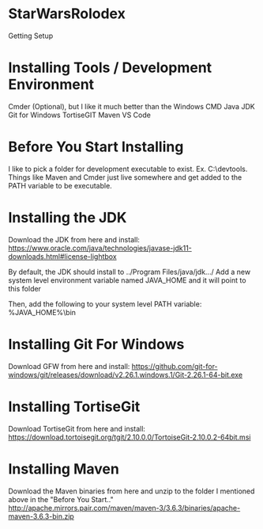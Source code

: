 # StarWarsRolodex

Getting Setup

# Installing Tools / Development Environment

Cmder (Optional), but I like it much better than the Windows CMD
Java JDK
Git for Windows
TortiseGIT
Maven
VS Code

# Before You Start Installing
I like to pick a folder for development executable to exist. Ex. C:\devtools. Things like Maven and Cmder just live somewhere and get added to the PATH variable to be executable.

# Installing the JDK
Download the JDK from here and install: https://www.oracle.com/java/technologies/javase-jdk11-downloads.html#license-lightbox

By default, the JDK should install to ../Program Files/java/jdk.../
Add a new system level environment variable named JAVA_HOME and it will point to this folder

Then, add the following to your system level PATH variable: %JAVA_HOME%\bin

# Installing Git For Windows
Download GFW from here and install: https://github.com/git-for-windows/git/releases/download/v2.26.1.windows.1/Git-2.26.1-64-bit.exe

# Installing TortiseGit
Download TortiseGit from here and install: https://download.tortoisegit.org/tgit/2.10.0.0/TortoiseGit-2.10.0.2-64bit.msi

# Installing Maven
Download the Maven binaries from here and unzip to the folder I mentioned above in the "Before You Start.."
http://apache.mirrors.pair.com/maven/maven-3/3.6.3/binaries/apache-maven-3.6.3-bin.zip
